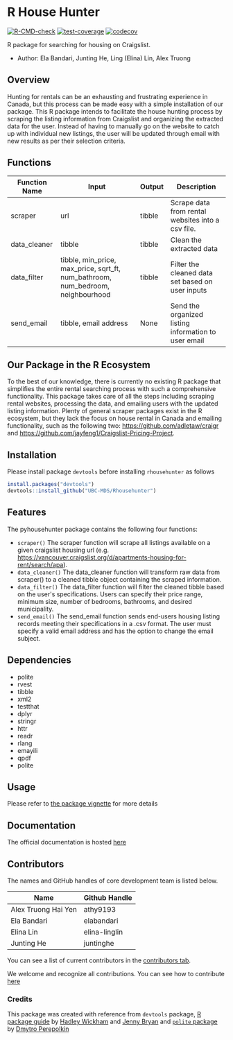 # R House Hunter 
  <!-- badges: start -->
  [![R-CMD-check](https://github.com/UBC-MDS/rhousehunter/workflows/R-CMD-check/badge.svg)](https://github.com/UBC-MDS/rhousehunter/actions)
  [![test-coverage](https://github.com/UBC-MDS/rhousehunter/actions/workflows/test-coverage.yaml/badge.svg)](https://github.com/UBC-MDS/rhousehunter/actions/workflows/test-coverage.yaml)
  [![codecov](https://codecov.io/gh/UBC-MDS/rhousehunter/branch/main/graph/badge.svg?token=B94PUKUTQP)](https://codecov.io/gh/UBC-MDS/rhousehunter)
  <!-- badges: end -->
 

R package for searching for housing on Craigslist.

-   Author: Ela Bandari, Junting He, Ling (Elina) Lin, Alex Truong


## Overview

Hunting for rentals can be an exhausting and frustrating experience in Canada, but this process can be made easy with a simple installation of our package. This R package intends to facilitate the house hunting process by scraping the listing information from Craigslist and organizing the extracted data for the user. Instead of having to manually go on the website to catch up with individual new listings, the user will be updated through email with new results as per their selection criteria. 


## Functions

| Function Name | Input | Output | Description |
|-----------|------------|---------------|------------------|
| scraper | url | tibble | Scrape data from rental websites into a csv file.|
| data_cleaner | tibble | tibble | Clean the extracted data |
| data_filter | tibble, min_price, max_price, sqrt_ft, num_bathroom, num_bedroom, neighbourhood | tibble | Filter the cleaned data set based on user inputs|
| send_email | tibble, email address | None | Send the organized listing information to user email |



## Our Package in the R Ecosystem

To the best of our knowledge, there is currently no existing R package that simplifies the entire rental searching process with such a  comprehensive functionality. This package takes care of all the steps including scraping rental websites, processing the data, and emailing users with the updated listing information. Plenty of general scraper packages exist in the R ecosystem, but they lack the focus on house rental in Canada and emailing functionality, such as the following two: https://github.com/adletaw/craigr and https://github.com/jayfeng1/Craigslist-Pricing-Project. 



## Installation

Please install package `devtools` before installing `rhousehunter` as follows

```r
install.packages("devtools")
devtools::install_github("UBC-MDS/Rhousehunter")
```

## Features

The pyhousehunter package contains the following four functions:
- `scraper()`
The scraper function will scrape all listings available on a given craigslist housing url (e.g. https://vancouver.craigslist.org/d/apartments-housing-for-rent/search/apa).
- `data_cleaner()` 
The data_cleaner function will transform raw data from scraper() to a cleaned tibble object containing the scraped information.
- `data_filter()`
The data_filter function will filter the cleaned tibble based on the user's specifications. Users can specify their price range, minimum size, number of bedrooms, bathrooms, and desired municipality.
- `send_email()`
The send_email function sends end-users housing listing records meeting their specifications in a .csv format. The user must specify a valid email address and has the option to change the email subject.

## Dependencies

- polite
- rvest
- tibble
- xml2
- testthat
- dplyr
- stringr
- httr
- readr
- rlang
- emayili
- qpdf
- polite

## Usage

Please refer to [the package vignette](https://ubc-mds.github.io/rhousehunter/articles/rhousehunter-vignette.html) for more details

## Documentation

The official documentation is hosted [here](https://ubc-mds.github.io/rhousehunter/)

## Contributors

The names and GitHub handles of core development team is listed below.

Name|Github Handle
------|----------
Alex Truong Hai Yen|athy9193
Ela Bandari|elabandari
Elina Lin|elina-linglin
Junting He|juntinghe

You can see a list of current contributors in the [contributors tab](https://github.com/UBC-MDS/rhousehunter/graphs/contributors).



We welcome and recognize all contributions. You can see how to contribute [here](https://github.com/UBC-MDS/rhousehunter/blob/main/.github/CONTRIBUTING.md)

### Credits

This package was created with reference from `devtools` package, [R package guide](https://r-pkgs.org/index.html) by [Hadley Wickham](http://hadley.nz/) and [Jenny Bryan](https://jennybryan.org/) and [`polite` package](https://github.com/dmi3kno/polite) by [
Dmytro Perepolkin](https://github.com/dmi3kno)


